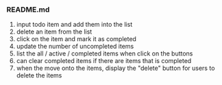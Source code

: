 ### README.md
1. input todo item and add them into the list
2. delete an item from the list
3. click on the item and mark it as completed
4. update the number of uncompleted items
5. list the all / active / completed items when click on the buttons
6. can clear completed items if there are items that is completed
7. when the move onto the items, display the "delete" button for users to delete the items
